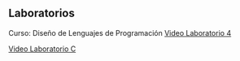 ## Laboratorios
Curso: Diseño de Lenguajes de Programación
[Video Laboratorio 4](https://drive.google.com/file/d/19a3JKlLfEDZap9EKnkWda7zimAqRegPQ/view?usp=sharing)


[Video Laboratorio C](https://drive.google.com/file/d/1gBuBExLKQ9BxSxqXmFMLHpBubpGcB0gS/view?usp=sharing)